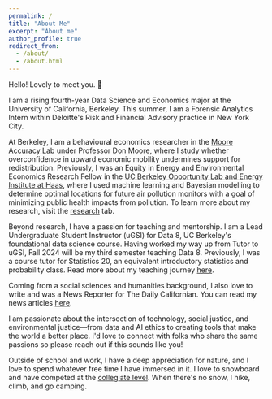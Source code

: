 ```yaml
---
permalink: /
title: "About Me"
excerpt: "About me"
author_profile: true
redirect_from: 
  - /about/
  - /about.html
---
```


Hello! Lovely to meet you. 🙂

I am a rising fourth-year Data Science and Economics major at the University of California, Berkeley. This summer, I am a Forensic Analytics Intern within Deloitte's Risk and Financial Advisory practice in New York City.

At Berkeley, I am a behavioural economics researcher in the [Moore Accuracy Lab](https://learnmoore.org/) under Professor Don Moore, where I study whether overconfidence in upward economic mobility undermines support for redistribution. Previously, I was an Equity in Energy and Environmental Economics Research Fellow in the [UC Berkeley Opportunity Lab and Energy Institute at Haas](https://www.olab.berkeley.edu/energyinstitute-sloan), where I used machine learning and Bayesian modelling to determine optimal locations for future air pollution monitors with a goal of minimizing public health impacts from pollution. To learn more about my research, visit the [research](https://a-leenwu.github.io/research/) tab.

Beyond research, I have a passion for teaching and mentorship. I am a Lead Undergraduate Student Instructor (uGSI) for Data 8, UC Berkeley's foundational data science course. Having worked my way up from Tutor to uGSI, Fall 2024 will be my third semester teaching Data 8. Previously, I was a course tutor for Statistics 20, an equivalent introductory statistics and probability class. Read more about my teaching journey [here](https://a-leenwu.github.io/teaching/).

Coming from a social sciences and humanities background, I also love to write and was a News Reporter for The Daily Californian. You can read my news articles [here](https://web.archive.org/web/20230601083241/https://dailycal.org/author/aileenwu).

I am passionate about the intersection of technology, social justice, and environmental justice—from data and AI ethics to creating tools that make the world a better place. I'd love to connect with folks who share the same passions so please reach out if this sounds like you!

Outside of school and work, I have a deep appreciation for nature, and I love to spend whatever free time I have immersed in it. I love to snowboard and have competed at the [collegiate level](https://www.uscsa.org/). When there's no snow, I hike, climb, and go camping.